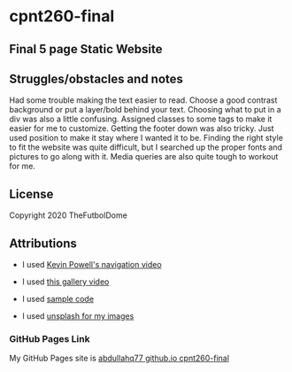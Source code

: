 # cpnt260-final 

## Final 5 page Static Website

## Struggles/obstacles and notes
Had some trouble making the text easier to read. Choose a good contrast background or put a layer/bold behind your text. 
Choosing what to put in a div was also a little confusing. Assigned classes to some tags to make it easier
for me to customize. Getting the footer down was also tricky. Just used position to make it stay where I wanted it to be. Finding the 
right style to fit the website was quite difficult, but I searched up the proper fonts and pictures to go along with it. Media queries 
are also quite tough to workout for me.

## License
Copyright 2020 TheFutbolDome 

## Attributions
- I used [Kevin Powell's navigation video](https://www.youtube.com/watch?v=8QKOaTYvYUA)

- I used [this gallery video](https://www.youtube.com/watch?v=2dfBKlizVWQ)

- I used [sample code](https://github.com/sait-wbdv/sample-code/tree/master/frontend)

- I used [unsplash for my images](https://unsplash.com/)
 
### GitHub Pages Link
My GitHub Pages site is [abdullahq77 github.io cpnt260-final](https://abdullahq77.github.io/cpnt260-final/)
